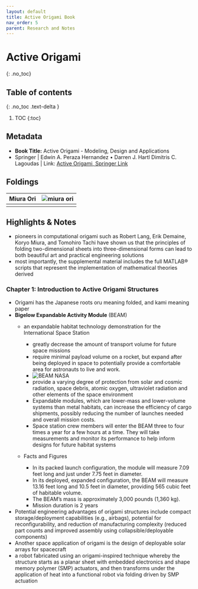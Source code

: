 ```yaml
---
layout: default
title: Active Origami Book
nav_order: 5
parent: Research and Notes
---
```


# Active Origami
{: .no_toc}


## Table of contents
{: .no_toc .text-delta }

1. TOC
{:toc}


## Metadata

- **Book Title:** Active Origami - Modeling, Design and Applications
- Springer | Edwin A. Peraza Hernandez • Darren J. Hartl Dimitris C. Lagoudas | Link: [Active Origami, Springer Link](https://link.springer.com/book/10.1007/978-3-319-91866-2)

## Foldings

| Miura Ori | ![miura ori](https://i.imgur.com/4yI97AG.png) |
| --- | --- |
|  |  |  


## Highlights & Notes

- pioneers in computational origami such as Robert Lang, Erik Demaine, Koryo Miura, and Tomohiro Tachi have shown us that the principles of folding two-dimensional sheets into three-dimensional forms can lead to both beautiful art and practical engineering solutions
- most importantly, the supplemental material includes the full MATLAB® scripts that represent the implementation of mathematical theories derived

### Chapter 1: Introduction to Active Origami Structures

- Origami has the Japanese roots oru meaning folded, and kami meaning paper
- **Bigelow Expandable Activity Module** (BEAM)
	- an expandable habitat technology demonstration for the International Space Station
	    -  greatly decrease the amount of transport volume for future space missions
	    - require minimal payload volume on a rocket, but expand after being deployed in space to potentially provide a comfortable area for astronauts to live and work.
	    - ![BEAM NASA](https://www.nasa.gov/sites/default/files/thumbnails/image/beam-expansion-time-lapse-fast.gif)
	    -  provide a varying degree of protection from solar and cosmic radiation, space debris, atomic oxygen, ultraviolet radiation and other elements of the space environment
	    - Expandable modules, which are lower-mass and lower-volume systems than metal habitats, can increase the efficiency of cargo shipments, possibly reducing the number of launches needed and overall mission costs.
	    - Space station crew members will enter the BEAM three to four times a year for a few hours at a time. They will take measurements and monitor its performance to help inform designs for future habitat systems

	- Facts and Figures
		- In its packed launch configuration, the module will measure 7.09 feet long and just under 7.75 feet in diameter.
		- In its deployed, expanded configuration, the BEAM will measure 13.16 feet long and 10.5 feet in diameter, providing 565 cubic feet of habitable volume.
		- The BEAM’s mass is approximately 3,000 pounds (1,360 kg).
		- Mission duration is 2 years
- Potential engineering advantages of origami structures include compact storage/deployment capabilities (e.g., airbags), potential for reconfigurability, and reduction of manufacturing complexity (reduced part counts and improved assembly using collapsible/deployable components)
- Another space application of origami is the design of deployable solar arrays for spacecraft
- a robot fabricated using an origami-inspired technique whereby the structure starts as a planar sheet with embedded electronics and shape memory polymer (SMP) actuators, and then transforms under the application of heat into a functional robot via folding driven by SMP actuation 